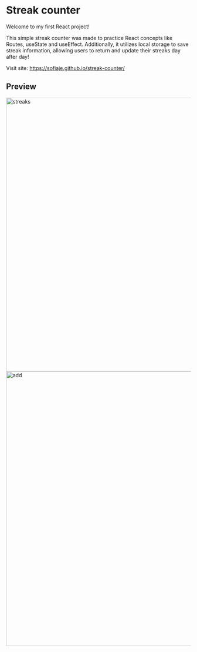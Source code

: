 # Streak counter

Welcome to my first React project! 

This simple streak counter was made to practice React concepts like Routes, useState and useEffect. Additionally, it utilizes local storage to save streak information, allowing users to return and update their streaks day after day!

Visit site: https://sofiaje.github.io/streak-counter/

## Preview

<img width="744" alt="streaks" src="https://github.com/sofiaje/streak-counter/assets/113875885/79923239-059c-421b-9acc-bc3f3c8ef556">

<img width="747" alt="add" src="https://github.com/sofiaje/streak-counter/assets/113875885/800e6d30-b88f-40a9-99d5-c6824a9d3cf7">
